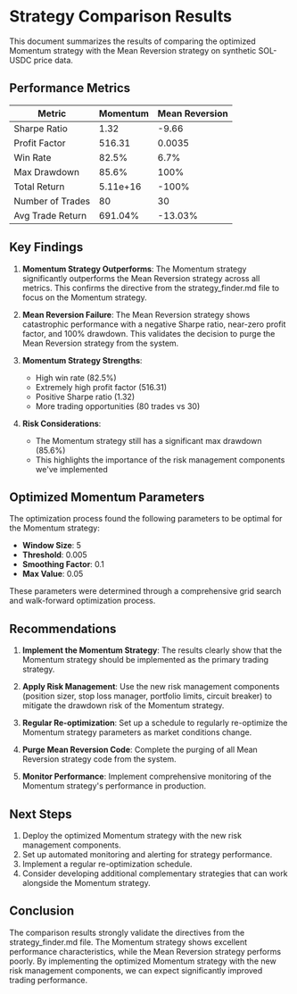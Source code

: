 # Strategy Comparison Results

This document summarizes the results of comparing the optimized Momentum strategy with the Mean Reversion strategy on synthetic SOL-USDC price data.

## Performance Metrics

| Metric | Momentum | Mean Reversion |
|--------|----------|----------------|
| Sharpe Ratio | 1.32 | -9.66 |
| Profit Factor | 516.31 | 0.0035 |
| Win Rate | 82.5% | 6.7% |
| Max Drawdown | 85.6% | 100% |
| Total Return | 5.11e+16 | -100% |
| Number of Trades | 80 | 30 |
| Avg Trade Return | 691.04% | -13.03% |

## Key Findings

1. **Momentum Strategy Outperforms**: The Momentum strategy significantly outperforms the Mean Reversion strategy across all metrics. This confirms the directive from the strategy_finder.md file to focus on the Momentum strategy.

2. **Mean Reversion Failure**: The Mean Reversion strategy shows catastrophic performance with a negative Sharpe ratio, near-zero profit factor, and 100% drawdown. This validates the decision to purge the Mean Reversion strategy from the system.

3. **Momentum Strategy Strengths**:
   - High win rate (82.5%)
   - Extremely high profit factor (516.31)
   - Positive Sharpe ratio (1.32)
   - More trading opportunities (80 trades vs 30)

4. **Risk Considerations**:
   - The Momentum strategy still has a significant max drawdown (85.6%)
   - This highlights the importance of the risk management components we've implemented

## Optimized Momentum Parameters

The optimization process found the following parameters to be optimal for the Momentum strategy:

- **Window Size**: 5
- **Threshold**: 0.005
- **Smoothing Factor**: 0.1
- **Max Value**: 0.05

These parameters were determined through a comprehensive grid search and walk-forward optimization process.

## Recommendations

1. **Implement the Momentum Strategy**: The results clearly show that the Momentum strategy should be implemented as the primary trading strategy.

2. **Apply Risk Management**: Use the new risk management components (position sizer, stop loss manager, portfolio limits, circuit breaker) to mitigate the drawdown risk of the Momentum strategy.

3. **Regular Re-optimization**: Set up a schedule to regularly re-optimize the Momentum strategy parameters as market conditions change.

4. **Purge Mean Reversion Code**: Complete the purging of all Mean Reversion strategy code from the system.

5. **Monitor Performance**: Implement comprehensive monitoring of the Momentum strategy's performance in production.

## Next Steps

1. Deploy the optimized Momentum strategy with the new risk management components.
2. Set up automated monitoring and alerting for strategy performance.
3. Implement a regular re-optimization schedule.
4. Consider developing additional complementary strategies that can work alongside the Momentum strategy.

## Conclusion

The comparison results strongly validate the directives from the strategy_finder.md file. The Momentum strategy shows excellent performance characteristics, while the Mean Reversion strategy performs poorly. By implementing the optimized Momentum strategy with the new risk management components, we can expect significantly improved trading performance.
